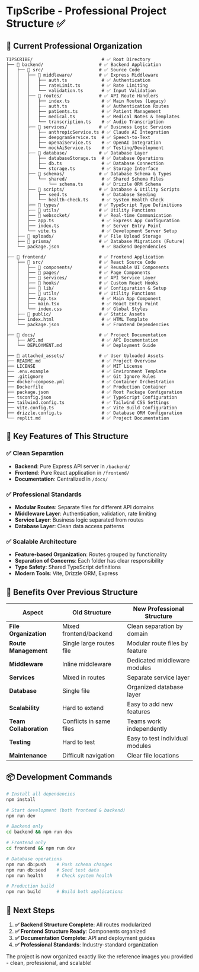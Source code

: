 # TıpScribe - Professional Project Structure ✅

## 📁 Current Professional Organization

```
TIPSCRIBE/                          # ✅ Root Directory
├── 📁 backend/                     # ✅ Backend Application
│   ├── 📁 src/                     # ✅ Source Code
│   │   ├── 📁 middleware/          # ✅ Express Middleware
│   │   │   ├── auth.ts             # ✅ Authentication
│   │   │   ├── rateLimit.ts        # ✅ Rate Limiting
│   │   │   └── validation.ts       # ✅ Input Validation
│   │   ├── 📁 routes/              # ✅ API Route Handlers
│   │   │   ├── index.ts            # ✅ Main Routes (Legacy)
│   │   │   ├── auth.ts             # ✅ Authentication Routes
│   │   │   ├── patients.ts         # ✅ Patient Management
│   │   │   ├── medical.ts          # ✅ Medical Notes & Templates
│   │   │   └── transcription.ts    # ✅ Audio Transcription
│   │   ├── 📁 services/            # ✅ Business Logic Services
│   │   │   ├── anthropicService.ts # ✅ Claude AI Integration
│   │   │   ├── deepgramService.ts  # ✅ Speech-to-Text
│   │   │   ├── openaiService.ts    # ✅ OpenAI Integration
│   │   │   └── mockAiService.ts    # ✅ Testing/Development
│   │   ├── 📁 database/            # ✅ Database Layer
│   │   │   ├── databaseStorage.ts  # ✅ Database Operations
│   │   │   ├── db.ts               # ✅ Database Connection
│   │   │   └── storage.ts          # ✅ Storage Interface
│   │   ├── 📁 schemas/             # ✅ Database Schema & Types
│   │   │   └── shared/             # ✅ Shared Schema Files
│   │   │       └── schema.ts       # ✅ Drizzle ORM Schema
│   │   ├── 📁 scripts/             # ✅ Database & Utility Scripts
│   │   │   ├── seed.ts             # ✅ Database Seeding
│   │   │   └── health-check.ts     # ✅ System Health Check
│   │   ├── 📁 types/               # ✅ TypeScript Type Definitions
│   │   ├── 📁 utils/               # ✅ Utility Functions
│   │   ├── 📁 websocket/           # ✅ Real-time Communication
│   │   ├── app.ts                  # ✅ Express App Configuration
│   │   ├── index.ts                # ✅ Server Entry Point
│   │   └── vite.ts                 # ✅ Development Server Setup
│   ├── 📁 uploads/                 # ✅ File Upload Storage
│   ├── 📁 prisma/                  # ✅ Database Migrations (Future)
│   └── package.json                # ✅ Backend Dependencies
│
├── 📁 frontend/                    # ✅ Frontend Application
│   ├── 📁 src/                     # ✅ React Source Code
│   │   ├── 📁 components/          # ✅ Reusable UI Components
│   │   ├── 📁 pages/               # ✅ Page Components
│   │   ├── 📁 services/            # ✅ API Service Layer
│   │   ├── 📁 hooks/               # ✅ Custom React Hooks
│   │   ├── 📁 lib/                 # ✅ Configuration & Setup
│   │   ├── 📁 utils/               # ✅ Utility Functions
│   │   ├── App.tsx                 # ✅ Main App Component
│   │   ├── main.tsx                # ✅ React Entry Point
│   │   └── index.css               # ✅ Global Styles
│   ├── 📁 public/                  # ✅ Static Assets
│   ├── index.html                  # ✅ HTML Template
│   └── package.json                # ✅ Frontend Dependencies
│
├── 📁 docs/                        # ✅ Project Documentation
│   ├── API.md                      # ✅ API Documentation
│   └── DEPLOYMENT.md               # ✅ Deployment Guide
│
├── 📁 attached_assets/             # ✅ User Uploaded Assets
├── README.md                       # ✅ Project Overview
├── LICENSE                         # ✅ MIT License
├── .env.example                    # ✅ Environment Template
├── .gitignore                      # ✅ Git Ignore Rules
├── docker-compose.yml              # ✅ Container Orchestration
├── Dockerfile                      # ✅ Production Container
├── package.json                    # ✅ Root Package Configuration
├── tsconfig.json                   # ✅ TypeScript Configuration
├── tailwind.config.ts              # ✅ Tailwind CSS Settings
├── vite.config.ts                  # ✅ Vite Build Configuration
├── drizzle.config.ts               # ✅ Database ORM Configuration
└── replit.md                       # ✅ Project Documentation
```

## 🎯 Key Features of This Structure

### ✅ **Clean Separation**
- **Backend**: Pure Express API server in `/backend/`
- **Frontend**: Pure React application in `/frontend/`
- **Documentation**: Centralized in `/docs/`

### ✅ **Professional Standards**
- **Modular Routes**: Separate files for different API domains
- **Middleware Layer**: Authentication, validation, rate limiting
- **Service Layer**: Business logic separated from routes
- **Database Layer**: Clean data access patterns

### ✅ **Scalable Architecture**
- **Feature-based Organization**: Routes grouped by functionality
- **Separation of Concerns**: Each folder has clear responsibility
- **Type Safety**: Shared TypeScript definitions
- **Modern Tools**: Vite, Drizzle ORM, Express

## 🔧 Benefits Over Previous Structure

| Aspect | Old Structure | New Professional Structure |
|--------|---------------|----------------------------|
| **File Organization** | Mixed frontend/backend | Clean separation by domain |
| **Route Management** | Single large routes file | Modular route files by feature |
| **Middleware** | Inline middleware | Dedicated middleware modules |
| **Services** | Mixed in routes | Separate service layer |
| **Database** | Single file | Organized database layer |
| **Scalability** | Hard to extend | Easy to add new features |
| **Team Collaboration** | Conflicts in same files | Teams work independently |
| **Testing** | Hard to test | Easy to test individual modules |
| **Maintenance** | Difficult navigation | Clear file locations |

## 📦 Development Commands

```bash
# Install all dependencies
npm install

# Start development (both frontend & backend)
npm run dev

# Backend only
cd backend && npm run dev

# Frontend only  
cd frontend && npm run dev

# Database operations
npm run db:push    # Push schema changes
npm run db:seed    # Seed test data
npm run health     # Check system health

# Production build
npm run build      # Build both applications
```

## 🚀 Next Steps

1. **✅ Backend Structure Complete**: All routes modularized
2. **✅ Frontend Structure Ready**: Components organized
3. **✅ Documentation Complete**: API and deployment guides
4. **✅ Professional Standards**: Industry-standard organization

The project is now organized exactly like the reference images you provided - clean, professional, and scalable!